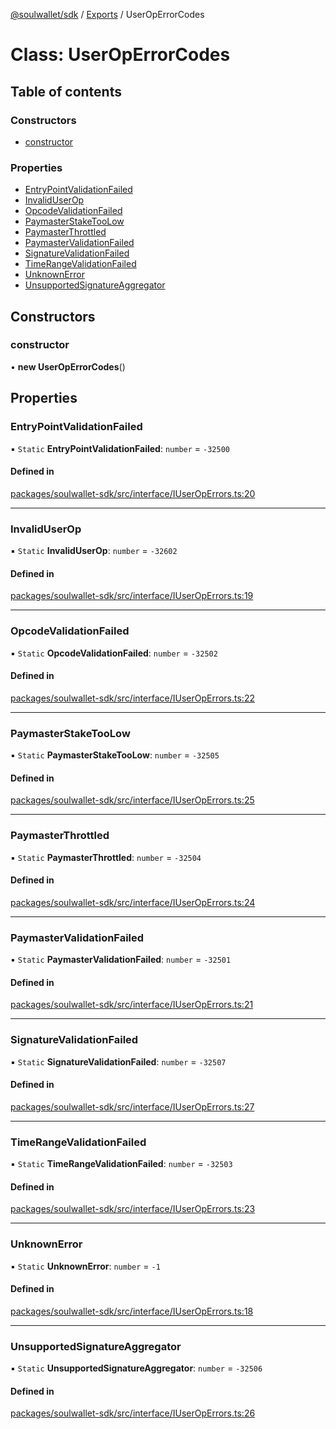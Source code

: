 [@soulwallet/sdk](../README.md) / [Exports](../modules.md) / UserOpErrorCodes

# Class: UserOpErrorCodes

## Table of contents

### Constructors

- [constructor](UserOpErrorCodes.md#constructor)

### Properties

- [EntryPointValidationFailed](UserOpErrorCodes.md#entrypointvalidationfailed)
- [InvalidUserOp](UserOpErrorCodes.md#invaliduserop)
- [OpcodeValidationFailed](UserOpErrorCodes.md#opcodevalidationfailed)
- [PaymasterStakeTooLow](UserOpErrorCodes.md#paymasterstaketoolow)
- [PaymasterThrottled](UserOpErrorCodes.md#paymasterthrottled)
- [PaymasterValidationFailed](UserOpErrorCodes.md#paymastervalidationfailed)
- [SignatureValidationFailed](UserOpErrorCodes.md#signaturevalidationfailed)
- [TimeRangeValidationFailed](UserOpErrorCodes.md#timerangevalidationfailed)
- [UnknownError](UserOpErrorCodes.md#unknownerror)
- [UnsupportedSignatureAggregator](UserOpErrorCodes.md#unsupportedsignatureaggregator)

## Constructors

### constructor

• **new UserOpErrorCodes**()

## Properties

### EntryPointValidationFailed

▪ `Static` **EntryPointValidationFailed**: `number` = `-32500`

#### Defined in

[packages/soulwallet-sdk/src/interface/IUserOpErrors.ts:20](https://github.com/jayden-sudo/soulwalletlib/blob/7619b45/packages/soulwallet-sdk/src/interface/IUserOpErrors.ts#L20)

___

### InvalidUserOp

▪ `Static` **InvalidUserOp**: `number` = `-32602`

#### Defined in

[packages/soulwallet-sdk/src/interface/IUserOpErrors.ts:19](https://github.com/jayden-sudo/soulwalletlib/blob/7619b45/packages/soulwallet-sdk/src/interface/IUserOpErrors.ts#L19)

___

### OpcodeValidationFailed

▪ `Static` **OpcodeValidationFailed**: `number` = `-32502`

#### Defined in

[packages/soulwallet-sdk/src/interface/IUserOpErrors.ts:22](https://github.com/jayden-sudo/soulwalletlib/blob/7619b45/packages/soulwallet-sdk/src/interface/IUserOpErrors.ts#L22)

___

### PaymasterStakeTooLow

▪ `Static` **PaymasterStakeTooLow**: `number` = `-32505`

#### Defined in

[packages/soulwallet-sdk/src/interface/IUserOpErrors.ts:25](https://github.com/jayden-sudo/soulwalletlib/blob/7619b45/packages/soulwallet-sdk/src/interface/IUserOpErrors.ts#L25)

___

### PaymasterThrottled

▪ `Static` **PaymasterThrottled**: `number` = `-32504`

#### Defined in

[packages/soulwallet-sdk/src/interface/IUserOpErrors.ts:24](https://github.com/jayden-sudo/soulwalletlib/blob/7619b45/packages/soulwallet-sdk/src/interface/IUserOpErrors.ts#L24)

___

### PaymasterValidationFailed

▪ `Static` **PaymasterValidationFailed**: `number` = `-32501`

#### Defined in

[packages/soulwallet-sdk/src/interface/IUserOpErrors.ts:21](https://github.com/jayden-sudo/soulwalletlib/blob/7619b45/packages/soulwallet-sdk/src/interface/IUserOpErrors.ts#L21)

___

### SignatureValidationFailed

▪ `Static` **SignatureValidationFailed**: `number` = `-32507`

#### Defined in

[packages/soulwallet-sdk/src/interface/IUserOpErrors.ts:27](https://github.com/jayden-sudo/soulwalletlib/blob/7619b45/packages/soulwallet-sdk/src/interface/IUserOpErrors.ts#L27)

___

### TimeRangeValidationFailed

▪ `Static` **TimeRangeValidationFailed**: `number` = `-32503`

#### Defined in

[packages/soulwallet-sdk/src/interface/IUserOpErrors.ts:23](https://github.com/jayden-sudo/soulwalletlib/blob/7619b45/packages/soulwallet-sdk/src/interface/IUserOpErrors.ts#L23)

___

### UnknownError

▪ `Static` **UnknownError**: `number` = `-1`

#### Defined in

[packages/soulwallet-sdk/src/interface/IUserOpErrors.ts:18](https://github.com/jayden-sudo/soulwalletlib/blob/7619b45/packages/soulwallet-sdk/src/interface/IUserOpErrors.ts#L18)

___

### UnsupportedSignatureAggregator

▪ `Static` **UnsupportedSignatureAggregator**: `number` = `-32506`

#### Defined in

[packages/soulwallet-sdk/src/interface/IUserOpErrors.ts:26](https://github.com/jayden-sudo/soulwalletlib/blob/7619b45/packages/soulwallet-sdk/src/interface/IUserOpErrors.ts#L26)
